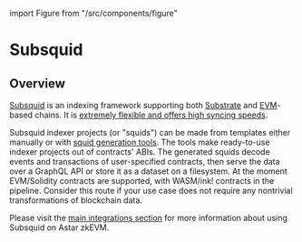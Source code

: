 import Figure from "/src/components/figure"

# Subsquid

## Overview

[Subsquid](https://subsquid.io) is an indexing framework supporting both [Substrate](/docs/learn/architecture/astar-parachain.md#substrate) and [EVM](/docs/learn/architecture/astar-parachain.md#ethereum-virtual-machine-evm)-based chains. It is [extremely flexible and offers high syncing speeds](https://docs.subsquid.io/migrate/subsquid-vs-thegraph/).

Subsquid indexer projects (or "squids") can be made from templates either manually or with [squid generation tools](https://docs.subsquid.io/basics/squid-gen/). The tools make ready-to-use indexer projects out of contracts' ABIs. The generated squids decode events and transactions of user-specified contracts, then serve the data over a GraphQL API or store it as a dataset on a filesystem. At the moment EVM/Solidity contracts are supported, with WASM/ink! contracts in the pipeline. Consider this route if your use case does not require any nontrivial transformations of blockchain data.

Please visit the [main integrations section](/docs/build/integrations/indexers/subsquid.md) for more information about using Subsquid on Astar zkEVM.
